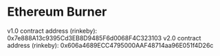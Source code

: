 # Ethereum Burner

v1.0 contract address (rinkeby): 0x7e888A13c9395Cd3EB8D9485F6d0068F4C323103
v2.0 contract address (rinkeby): 0x606a4689ECC4795000AAF48714aa96E051f4D26c
